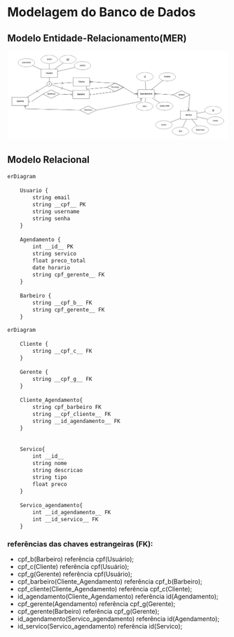 # Modelagem do Banco de Dados

## Modelo Entidade-Relacionamento(MER)

![imagem do modelo entidade relacionamento](https://github.com/CarlosG18/sys_barbershop/blob/modelagem_bd/topicos/modelagem_bd/imagens/image.png)


<!--
```mermaid
---
title: Modelagem Banco de Dados do sistema de agendamentos (barbearia)
---
flowchart LR
    Usuario
    email([email])
    cpf([_cpf_])
    username([username])
    senha([senha])
    overlap([o])

    Usuario --- email
    Usuario --- cpf
    Usuario --- username
    Usuario --- senha

    Barbeiro
    Cliente
    Gerente
    
    Agendamento
    id([_id_])
    servico([serviço])
    preco([preço])
    horario([horário])

    Agendamento ---id
    Agendamento --- servico
    Agendamento --- preco
    Agendamento --- horario

    style Usuario fill:#B0C4DE,stroke:#000,stroke-width:1px
    style Gerente fill:#ADD8E6,stroke:#000,stroke-width:1px
    style Barbeiro fill:#ADD8E6,stroke:#000,stroke-width:1px
    style Cliente fill:#ADD8E6,stroke:#000,stroke-width:1px
    style Gerente fill:#ADD8E6,stroke:#000,stroke-width:1px
    style Agendamento fill:#FFDEAD,stroke:#000,stroke-width:1px
    
    especializacao([d])
    Usuario --- especializacao
    especializacao --- Gerente

    especializacao --- overlap
    overlap --- Barbeiro
    overlap --- Cliente
    
    relacionamento1{participa}
    relacionamento2{gerencia}
    relacionamento3{gerencia}

    Cliente --- relacionamento1
    relacionamento1 --- Agendamento

    Barbeiro --- relacionamento1

    Gerente --- relacionamento2 
    relacionamento2 --- Barbeiro

    Gerente --- relacionamento3
    relacionamento3 --- Agendamento
```
-->

<!--
### cardinalidade
- Cliente (N) -- PARTICIPA -- (N) Agendamento
- Barbeiro (1) -- PARTICIPA -- (N) Agendamento
- Gerente (1) --  GERÊNCIA -- (N) Barbeiro
- Gerente (1) --  GERÊNCIA -- (N) Agendamento
-->

## Modelo Relacional
```mermaid
erDiagram
    
    Usuario {
        string email
        string __cpf__ PK
        string username
        string senha
    }
    
    Agendamento {
        int __id__ PK
        string servico
        float preco_total
        date horario
        string cpf_gerente__ FK
    }

    Barbeiro {
        string __cpf_b__ FK
        string cpf_gerente__ FK
    }
```

```mermaid
erDiagram
    
    Cliente {
        string __cpf_c__ FK
    }

    Gerente {
        string __cpf_g__ FK
    }

    Cliente_Agendamento{
        string cpf_barbeiro FK
        string __cpf_cliente__ FK 
        string __id_agendamento__ FK  
    }


    Servico{
        int __id__
        string nome 
        string descricao
        string tipo
        float preco
    }

    Servico_agendamento{
        int __id_agendamento__ FK
        int __id_servico__ FK
    }
```

### referências das chaves estrangeiras (FK):
- cpf_b(Barbeiro) referência cpf(Usuário);
- cpf_c(Cliente) referência cpf(Usuário);
- cpf_g(Gerente) referência cpf(Usuário);
- cpf_barbeiro(Cliente_Agendamento) referência cpf_b(Barbeiro);
- cpf_cliente(Cliente_Agendamento) referência cpf_c(Cliente);
- id_agendamento(Cliente_Agendamento) referência id(Agendamento);
- cpf_gerente(Agendamento) referência cpf_g(Gerente);
- cpf_gerente(Barbeiro) referência cpf_g(Gerente);
- id_agendamento(Servico_agendamento) referência id(Agendamento);
- id_servico(Servico_agendamento) referência id(Servico);
